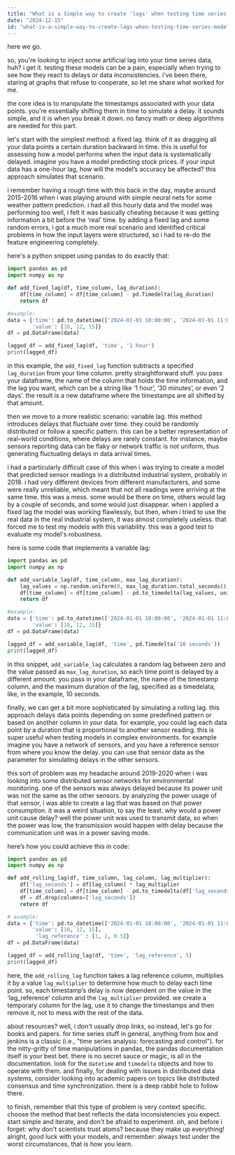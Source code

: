 ```yaml
---
title: "What is a Simple way to create 'lags' when testing time series models?"
date: "2024-12-15"
id: "what-is-a-simple-way-to-create-lags-when-testing-time-series-models"
---
```


here we go.

so, you're looking to inject some artificial lag into your time series data, huh? i get it. testing these models can be a pain, especially when trying to see how they react to delays or data inconsistencies. i've been there, staring at graphs that refuse to cooperate, so let me share what worked for me.

the core idea is to manipulate the timestamps associated with your data points. you're essentially shifting them in time to simulate a delay. it sounds simple, and it is when you break it down. no fancy math or deep algorithms are needed for this part.

let's start with the simplest method: a fixed lag. think of it as dragging all your data points a certain duration backward in time. this is useful for assessing how a model performs when the input data is systematically delayed. imagine you have a model predicting stock prices. if your input data has a one-hour lag, how will the model’s accuracy be affected? this approach simulates that scenario.

i remember having a rough time with this back in the day, maybe around 2015-2016 when i was playing around with simple neural nets for some weather pattern prediction. i had all this hourly data and the model was performing too well, i felt it was basically cheating because it was getting information a bit before the ‘real’ time. by adding a fixed lag and some random errors, i got a much more real scenario and identified critical problems in how the input layers were structured, so i had to re-do the feature engineering completely.

here's a python snippet using pandas to do exactly that:

```python
import pandas as pd
import numpy as np

def add_fixed_lag(df, time_column, lag_duration):
    df[time_column] = df[time_column] - pd.Timedelta(lag_duration)
    return df

#example:
data = {'time': pd.to_datetime(['2024-01-01 10:00:00', '2024-01-01 11:00:00', '2024-01-01 12:00:00']),
        'value': [10, 12, 15]}
df = pd.DataFrame(data)

lagged_df = add_fixed_lag(df, 'time', '1 hour')
print(lagged_df)

```

in this example, the `add_fixed_lag` function subtracts a specified `lag_duration` from your time column. pretty straightforward stuff. you pass your dataframe, the name of the column that holds the time information, and the lag you want, which can be a string like ‘1 hour’, ‘30 minutes’, or even ‘2 days’. the result is a new dataframe where the timestamps are all shifted by that amount.

then we move to a more realistic scenario: variable lag. this method introduces delays that fluctuate over time. they could be randomly distributed or follow a specific pattern. this can be a better representation of real-world conditions, where delays are rarely constant. for instance, maybe sensors reporting data can be flaky or network traffic is not uniform, thus generating fluctuating delays in data arrival times.

i had a particularly difficult case of this when i was trying to create a model that predicted sensor readings in a distributed industrial system, probably in 2018. i had very different devices from different manufacturers, and some were really unreliable, which meant that not all readings were arriving at the same time. this was a mess. some would be there on time, others would lag by a couple of seconds, and some would just disappear. when i applied a fixed lag the model was working flawlessly, but then, when i tried to use the real data in the real industrial system, it was almost completely useless. that forced me to test my models with this variability. this was a good test to evaluate my model's robustness.

here is some code that implements a variable lag:

```python
import pandas as pd
import numpy as np

def add_variable_lag(df, time_column, max_lag_duration):
    lag_values = np.random.uniform(0, max_lag_duration.total_seconds(), size=len(df))
    df[time_column] = df[time_column] - pd.to_timedelta(lag_values, unit='s')
    return df

#example:
data = {'time': pd.to_datetime(['2024-01-01 10:00:00', '2024-01-01 11:00:00', '2024-01-01 12:00:00']),
        'value': [10, 12, 15]}
df = pd.DataFrame(data)

lagged_df = add_variable_lag(df, 'time', pd.Timedelta('10 seconds'))
print(lagged_df)
```

in this snippet, `add_variable_lag` calculates a random lag between zero and the value passed as `max_lag_duration`, so each time point is delayed by a different amount. you pass in your dataframe, the name of the timestamp column, and the maximum duration of the lag, specified as a timedelata, like, in the example, 10 seconds.

finally, we can get a bit more sophisticated by simulating a rolling lag. this approach delays data points depending on some predefined pattern or based on another column in your data. for example, you could lag each data point by a duration that is proportional to another sensor reading. this is super useful when testing models in complex environments. for example imagine you have a network of sensors, and you have a reference sensor from where you know the delay. you can use that sensor data as the parameter for simulating delays in the other sensors.

this sort of problem was my headache around 2019-2020 when i was looking into some distributed sensor networks for environmental monitoring. one of the sensors was always delayed because its power unit was not the same as the other sensors. by analyzing the power usage of that sensor, i was able to create a lag that was based on that power consumption. it was a weird situation, to say the least. why would a power unit cause delay? well the power unit was used to transmit data, so when the power was low, the transmission would happen with delay because the communication unit was in a power saving mode.

here’s how you could achieve this in code:

```python
import pandas as pd
import numpy as np

def add_rolling_lag(df, time_column, lag_column, lag_multiplier):
    df['lag_seconds'] = df[lag_column] * lag_multiplier
    df[time_column] = df[time_column] - pd.to_timedelta(df['lag_seconds'], unit='s')
    df = df.drop(columns=['lag_seconds'])
    return df

# example:
data = {'time': pd.to_datetime(['2024-01-01 10:00:00', '2024-01-01 11:00:00', '2024-01-01 12:00:00']),
        'value': [10, 12, 15],
         'lag_reference' : [1, 2, 0.5]}
df = pd.DataFrame(data)

lagged_df = add_rolling_lag(df, 'time', 'lag_reference', 5)
print(lagged_df)

```

here, the `add_rolling_lag` function takes a lag reference column, multiplies it by a value `lag_multiplier` to determine how much to delay each time point. so, each timestamp’s delay is now dependent on the value in the ‘lag\_reference’ column and the `lag_multiplier` provided. we create a temporary column for the lag, use it to change the timestamps and then remove it, not to mess with the rest of the data.

about resources? well, i don't usually drop links, so instead, let's go for books and papers. for time series stuff in general, anything from box and jenkins is a classic (i.e., "time series analysis: forecasting and control"). for the nitty-gritty of time manipulations in pandas, the pandas documentation itself is your best bet. there is no secret sauce or magic, is all in the documentation. look for the `datetime` and `timedelta` objects and how to operate with them. and finally, for dealing with issues in distributed data systems, consider looking into academic papers on topics like distributed consensus and time synchronization. there is a deep rabbit hole to follow there.

to finish, remember that this type of problem is very context specific. choose the method that best reflects the data inconsistencies you expect. start simple and iterate, and don't be afraid to experiment. oh, and before i forget: why don't scientists trust atoms? because they make up everything! alright, good luck with your models, and remember: always test under the worst circumstances, that is how you learn.
